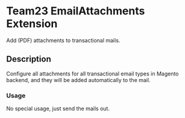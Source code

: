 # Team23 EmailAttachments Extension

Add (PDF) attachments to transactional mails.

## Description

Configure all attachments for all transactional email types in Magento backend, and they will be added 
automatically to the mail. 

### Usage

No special usage, just send the mails out.
